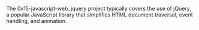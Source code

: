 The 0x15-javascript-web_jquery project typically covers the use of jQuery, a popular JavaScript library that simplifies HTML document traversal, event handling, and animation.
